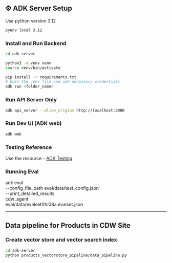 ## ⚙️ ADK Server Setup

Use python version 3.12

```bash
pyenv local 3.12
```

### Install and Run Backend
```bash
cd adk-server

python3 -m venv venv
source venv/bin/activate

pip install -r requirements.txt
# Edit the .env file and add necessary credentials
adk run <folder_name>
```

### Run API Server Only
```bash
adk api_server --allow_origins http://localhost:3000
```

### Run Dev UI (ADK web)
```bash
adk web
```

### Testing Reference
Use the resource - [ADK Testing](https://google.github.io/adk-docs/get-started/testing/#local-testing)


### Running Eval
adk eval \
    --config_file_path eval/data/test_config.json \
    --print_detailed_results \
    cdw_agent \
    eval/data/evalset0fc08a.evalset.json

---

## Data pipeline for Products in CDW Site

### Create vector store and vector search index
```bash
cd adk-server
python products_vectorstore_pipeline/data_pipeline.py
```
